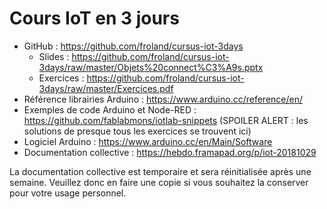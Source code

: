 # Cours IoT en 3 jours

- GitHub : https://github.com/froland/cursus-iot-3days
    - Slides : https://github.com/froland/cursus-iot-3days/raw/master/Objets%20connect%C3%A9s.pptx
    - Exercices : https://github.com/froland/cursus-iot-3days/raw/master/Exercices.pdf
- Référence librairies Arduino : https://www.arduino.cc/reference/en/
- Exemples de code Arduino et Node-RED : https://github.com/fablabmons/iotlab-snippets (SPOILER ALERT : les solutions de presque tous les exercices se trouvent ici)
- Logiciel Arduino : https://www.arduino.cc/en/Main/Software
- Documentation collective : https://hebdo.framapad.org/p/iot-20181029

La documentation collective est temporaire et sera réinitialisée après une semaine.
Veuillez donc en faire une copie si vous souhaitez la conserver pour votre usage personnel.
